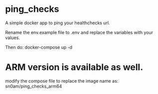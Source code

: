 # ping_checks
A simple docker app to ping your healthchecks url.

Rename the env.example file to .env and replace the variables with your values.

Then do:
docker-compose up -d

# ARM version is available as well.
modify the compose file to replace the image name as: sn0am/ping_checks_arm64